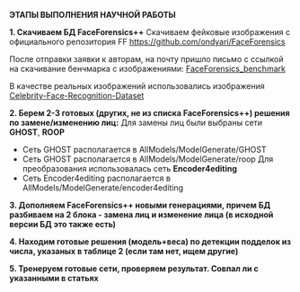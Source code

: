 **ЭТАПЫ ВЫПОЛНЕНИЯ НАУЧНОЙ РАБОТЫ**  

**1. Скачиваем БД FaceForensics++**
Скачиваем фейковые изображения с официального репозитория FF 
https://github.com/ondyari/FaceForensics

После отправки заявки к авторам, на почту пришло письмо с ссылкой на скачивание бенчмарка с изображениями:
[FaceForensics_benchmark](http://kaldir.vc.in.tum.de/faceforensics_benchmark_images.zip)

В качестве реальных изображений использовались изображения 
[Celebrity-Face-Recognition-Dataset](https://github.com/prateekmehta59/Celebrity-Face-Recognition-Dataset)

**2. Берем 2-3 готовых (других, не из списка FaceForensics++) решения по замене/изменению лиц:**
Для замены лиц были выбраны сети **GHOST**, **ROOP**
- Сеть GHOST располагается в AllModels/ModelGenerate/GHOST
- Сеть GHOST располагается в AllModels/ModelGenerate/roop
Для преобразования использовалась сеть **Encoder4editing**
- Сеть Encoder4editing располагается в AllModels/ModelGenerate/encoder4editing
     
**3. Дополняем FaceForensics++ новыми генерациями, причем БД разбиваем на 2 блока - замена 
   лиц и изменение лица (в исходной версии БД это также есть)**
   
**4. Находим готовые решения (модель+веса) по детекции подделок из числа, указаных в таблице 2 
   (если там нет, ищем другие)**
   
**5. Тренеруем готовые сети, проверяем результат. Совпал ли с указанными в статьях**
